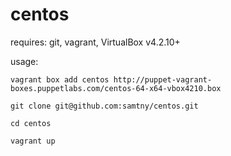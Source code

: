centos
======

requires: git, vagrant, VirtualBox v4.2.10+

usage:

`vagrant box add centos http://puppet-vagrant-boxes.puppetlabs.com/centos-64-x64-vbox4210.box`

`git clone git@github.com:samtny/centos.git`

`cd centos`

`vagrant up`
